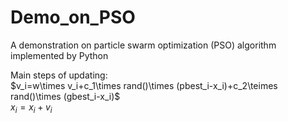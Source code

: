 # Demo_on_PSO
A demonstration on particle swarm optimization (PSO) algorithm implemented by Python

Main steps of updating:  
$v_i=w\times v_i+c_1\times rand()\times (pbest_i-x_i)+c_2\teimes rand()\times (gbest_i-x_i)$  
$x_i=x_i+v_i$

